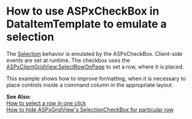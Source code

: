 # How to use ASPxCheckBox in DataItemTemplate to emulate a selection


<p>The <a href="http://documentation.devexpress.com/#AspNet/CustomDocument3737">Selection</a> behavior is emulated by the ASPxCheckBox. Client-side events are set at runtime. The checkbox uses the <a href="http://documentation.devexpress.com/#AspNet/DevExpressWebASPxGridViewScriptsASPxClientGridView_SelectRowOnPagetopic129">ASPxClientGridView.SelectRowOnPage</a> to set a row, where it is placed.</p>
<p>This example shows how to improve formatting, when it is necessary to place controls inside a command column in the appropriate layout.</p>
<p><strong>See Also:</strong><br> <a href="https://www.devexpress.com/Support/Center/p/E1560">How to select a row in one click</a><br> <a href="https://www.devexpress.com/Support/Center/p/E2382">How to hide ASPxGridView's SelectionCheckBox for particular row</a></p>

<br/>


